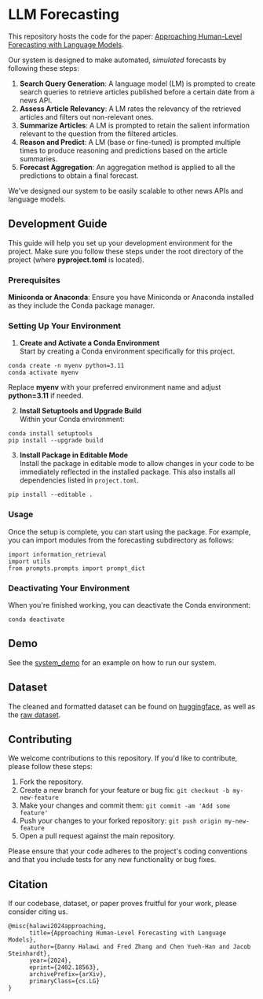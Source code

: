 # LLM Forecasting

This repository hosts the code for the paper: [Approaching Human-Level Forecasting with Language Models](https://arxiv.org/abs/2402.18563).

Our system is designed to make automated, _simulated_ forecasts by following these steps:
1. **Search Query Generation**: A language model (LM) is prompted to create search queries to retrieve articles published before a certain date from a news API.
2. **Assess Article Relevancy**: A LM rates the relevancy of the retrieved articles and filters out non-relevant ones.
3. **Summarize Articles**: A LM is prompted to retain the salient information relevant to the question from the filtered articles.
4. **Reason and Predict**: A LM (base or fine-tuned) is prompted multiple times to produce reasoning and predictions based on the article summaries.
5. **Forecast Aggregation**: An aggregation method is applied to all the predictions to obtain a final forecast.

We've designed our system to be easily scalable to other news APIs and language models.

## Development Guide
This guide will help you set up your development environment for the project. Make sure you follow these steps under the root directory of the project (where **pyproject.toml** is located).

### Prerequisites
**Miniconda or Anaconda**:
Ensure you have Miniconda or Anaconda installed as they include the Conda package manager.

### Setting Up Your Environment
1. **Create and Activate a Conda Environment** <br>
Start by creating a Conda environment specifically for this project.
```
conda create -n myenv python=3.11
conda activate myenv
```
Replace **myenv** with your preferred environment name and adjust **python=3.11** if needed.


2. **Install Setuptools and Upgrade Build** <br>
Within your Conda environment:
```
conda install setuptools
pip install --upgrade build
```

3. **Install Package in Editable Mode** <br>
Install the package in editable mode to allow changes in your code to be immediately reflected in the installed package. This also installs all dependencies listed in `project.toml`.
```
pip install --editable .
```

### Usage
Once the setup is complete, you can start using the package. For example, you can import modules from the forecasting subdirectory as follows:
```
import information_retrieval
import utils
from prompts.prompts import prompt_dict
```

### Deactivating Your Environment
When you're finished working, you can deactivate the Conda environment:
```
conda deactivate
```

## Demo
See the [system_demo](https://github.com/dannyallover/llm_forecasting/blob/main/notebooks/demo/system_demo.ipynb) for an example on how to run our system.

## Dataset
The cleaned and formatted dataset can be found on [huggingface](https://huggingface.co/datasets/YuehHanChen/forecasting), as well as the [raw dataset](https://huggingface.co/datasets/YuehHanChen/forecasting_raw).

## Contributing
We welcome contributions to this repository. If you'd like to contribute, please follow these steps:

1. Fork the repository.
2. Create a new branch for your feature or bug fix: `git checkout -b my-new-feature`
3. Make your changes and commit them: `git commit -am 'Add some feature'`
4. Push your changes to your forked repository: `git push origin my-new-feature`
5. Open a pull request against the main repository.

Please ensure that your code adheres to the project's coding conventions and that you include tests for any new functionality or bug fixes.

## Citation
If our codebase, dataset, or paper proves fruitful for your work, please consider citing us.
```
@misc{halawi2024approaching,
      title={Approaching Human-Level Forecasting with Language Models}, 
      author={Danny Halawi and Fred Zhang and Chen Yueh-Han and Jacob Steinhardt},
      year={2024},
      eprint={2402.18563},
      archivePrefix={arXiv},
      primaryClass={cs.LG}
}
```
